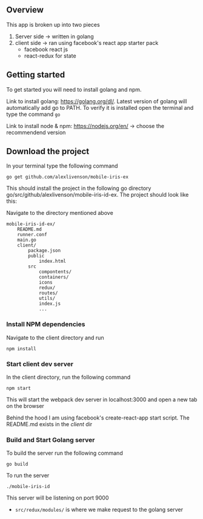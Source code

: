 ## Overview

This app is broken up into two pieces</br>
1. Server side -> written in golang </br>
2. client side -> ran using facebook's react app starter pack</br>
    - facebook react js</br>
    - react-redux for state </br>


## Getting started
To get started you will need to install golang and npm.

Link to install golang: https://golang.org/dl/. Latest version of golang will automatically add go to PATH. To verify it is installed open the terminal and type the command ```go```

Link to install node & npm: https://nodejs.org/en/ -> choose the recommendend version

## Download the project
In your terminal type the following command

```
go get github.com/alexlivenson/mobile-iris-ex
```

This should install the project in the following go directory
go/src/github/alexlivenson/mobile-iris-id-ex. The project should look like this:

Navigate to the directory mentioned above

```
mobile-iris-id-ex/
    README.md
    runner.conf
    main.go
    client/
        package.json
        public
            index.html
        src
            compontents/
            containers/
            icons
            redux/                
            routes/
            utils/
            index.js
            ...
```

### Install NPM dependencies
Navigate to the client directory and run
```
npm install
```

### Start client dev server
In the client directory, run the following command

```
npm start
```

This will start the webpack dev server in localhost:3000 and open a new tab on the browser

Behind the hood I am using facebook's create-react-app start script. The README.md exists in the *client* dir

### Build and Start Golang server

To build the server run the following command
```
go build
```

To run the server
```
./mobile-iris-id
```

This server will be listening on port 9000

* `src/redux/modules/` is where we make request to the golang server

